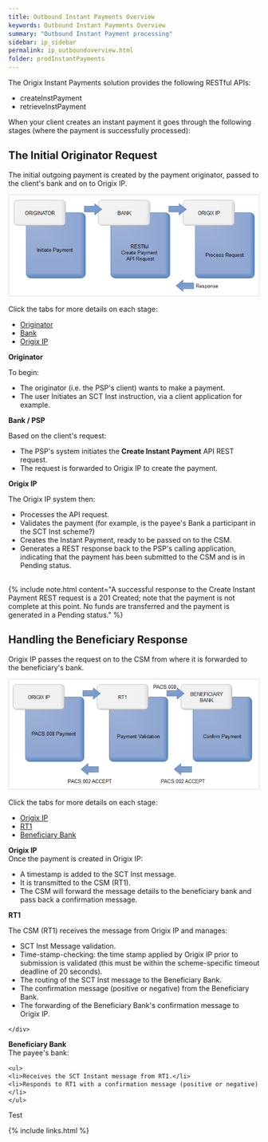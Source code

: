 ```yaml
---
title: Outbound Instant Payments Overview
keywords: Outbound Instant Payments Overview
summary: "Outbound Instant Payment processing"
sidebar: ip_sidebar
permalink: ip_outboundoverview.html
folder: prodInstantPayments
---
```


The Origix Instant Payments solution provides the following RESTful APIs:

* createInstPayment
* retrieveInstPayment

When your client creates an instant payment it goes through the following stages (where the payment is successfully processed):


## The Initial Originator Request

The initial outgoing payment is created by the payment originator, passed to the client's bank and on to Origix IP.

<img src = "images/sipFlow1.png">

Click the tabs for more details on each stage:

<ul id="profileTabs" class="nav nav-tabs">
    <li class="active">
        <a href="#Originator" data-toggle="tab">Originator</a></li>
    <li><a href="#Bank" data-toggle="tab">Bank</a></li>
    <li><a href="#OrigixIP" data-toggle="tab">Origix IP</a></li>
</ul>
  <div class="tab-content">
<div role="tabpanel" class="tab-pane active" id="Originator">
    <b>Originator</b>
<p>To begin:</p>
<ul>
<li>The originator (i.e. the PSP's client) wants to make a payment. </li>
<li>The user Initiates an SCT Inst instruction, via a client application for example.</li>
</ul>
</div>

<div role="tabpanel" class="tab-pane" id="Bank">
    <b>Bank / PSP</b>
    <p>Based on the client's request:</p>
    <ul>
    <li>The PSP's system initiates the <b>Create Instant Payment</b> API REST request.</li> 
    <li>The request is forwarded to Origix IP to create the payment.</li>
    </ul>
    </div>

<div role="tabpanel" class="tab-pane" id="OrigixIP">
    <b>Origix IP</b>
    <p>The Origix IP system then:</p>
    <ul>
    <li>Processes the API request.</li>
    <li>Validates the payment (for example, is the payee's Bank a participant in the SCT Inst scheme?)</li>
    <li>Creates the Instant Payment, ready to be passed on to the CSM.</li>
    <li>Generates a REST response back to the PSP's calling application, indicating that the payment has been submitted to the CSM and is in Pending status.</li>
    </ul>
</div>
</div>

<br/>
{% include note.html content="A successful response to the Create Instant Payment REST request is a 201 Created; note that the payment is not complete at this point. No funds are transferred and the payment is generated in a Pending status." %}

## Handling the Beneficiary Response

Origix IP passes the request on to the CSM from where it is forwarded to the beneficiary's bank.

<img src="images/sipFlow2.png">

Click the tabs for more details on each stage:

<ul id="profileTabs" class="nav nav-tabs">
    <li class="active">
        <a href="#OrigixIP2" data-toggle="tab">Origix IP</a></li>
    <li><a href="#RT1" data-toggle="tab">RT1</a></li>
    <li><a href="#BeneBank" data-toggle="tab">Beneficiary Bank</a></li>
</ul>
  <div class="tab-content">
<div role="tabpanel" class="tab-pane active" id="OrigixIP2">
    <b>Origix IP</b>
    <br/>Once the payment is created in Origix IP:
    <ul>
    <li>A timestamp is added to the SCT Inst message.</li> 
    <li>It is transmitted to the CSM (RT1).</li>
    <li>The CSM will forward the message details to the beneficiary bank and pass back a confirmation message.</li>
    </ul>
</div>

<div role="tabpanel" class="tab-pane" id="RT1">
    <b>RT1</b>
    <p>The CSM (RT1) receives the message from Origix IP and manages:</p>
    <ul>
    <li>SCT Inst Message validation.</li>
    <li>Time-stamp-checking: the time stamp applied by Origix IP prior to submission is validated (this must be within the scheme-specific timeout deadline of 20 seconds).</li>
    <li>The routing of the SCT Inst message to the Beneficiary Bank.</li>
    <li>The confirmation message (positive or negative) from the Beneficiary Bank.</li>
    <li>The forwarding of the Beneficiary Bank's confirmation message to Origix IP.</li>
    </ul>
    
    
    </div>

<div role="tabpanel" class="tab-pane" id="BeneBank">
    <b>Beneficiary Bank</b>
    <br/>The payee's bank:
    
    <ul>
    <li>Receives the SCT Instant message from RT1.</li>
    <li>Responds to RT1 with a confirmation message (positive or negative)</li>    
    </ul>
</div>
</div>

Test



{% include links.html %}
